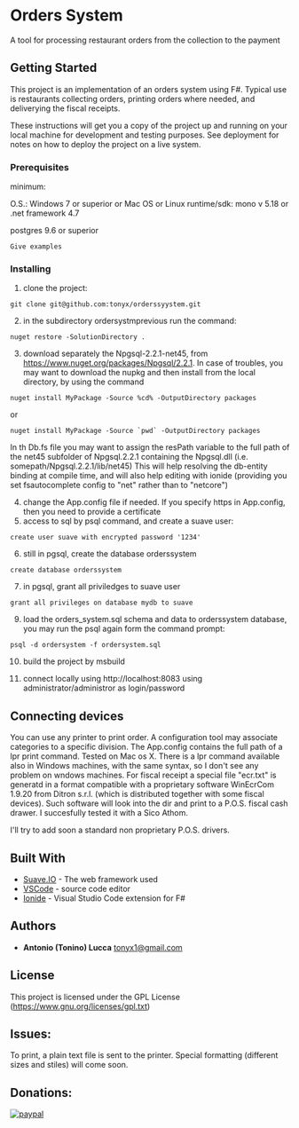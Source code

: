 # Orders System

  A tool for processing restaurant orders from the collection to the payment


## Getting Started

This project is an implementation of an orders system using F#.
Typical use is restaurants collecting orders, printing orders where needed, and deliverying the fiscal receipts.


These instructions will get you a copy of the project up and running on your local machine for development and testing purposes. See deployment for notes on how to deploy the project on a live system.

### Prerequisites
  minimum:

  O.S.: Windows 7 or superior or Mac OS or Linux
  runtime/sdk: mono v 5.18  or .net framework 4.7

  postgres 9.6 or superior

```
Give examples
```

### Installing


1) clone the project:
```
git clone git@github.com:tonyx/orderssyystem.git
```
2) in the subdirectory ordersystmprevious run the command:
```
nuget restore -SolutionDirectory .
```
3) download separately the Npgsql-2.2.1-net45, from https://www.nuget.org/packages/Npgsql/2.2.1. In case of troubles, you may want to
download the nupkg and then install from the local directory, by using the command 
```
nuget install MyPackage -Source %cd% -OutputDirectory packages 
```
or
```
nuget install MyPackage -Source `pwd` -OutputDirectory packages 
```
In th Db.fs file you may want to assign the resPath variable to the full path of the net45 subfolder of Npgsql.2.2.1 containing the Npgsql.dll (i.e. somepath/Npgsql.2.2.1/lib/net45) 
This will help resolving the db-entity binding at compile time, and will also help editing with ionide (providing you set fsautocomplete config to "net" rather than to "netcore")

4) change the App.config file if needed. If you specify https in App.config, then you need to provide a certificate
5) access to sql by psql command, and create a suave user:
```
create user suave with encrypted password '1234'
```
6) still in pgsql, create the database orderssystem
```
create database orderssystem
```
7) in pgsql, grant all priviledges to suave user
```
grant all privileges on database mydb to suave
```
9) load the orders_system.sql schema and data to orderssystem database, you may run the psql again form the command prompt:
```
psql -d ordersystem -f ordersystem.sql
```
10) build the project by msbuild

11) connect locally using http://localhost:8083  using administrator/administror as login/password


## Connecting devices

You can use any printer to print order. A configuration tool may associate categories to a specific division. The App.config contains the full path of a lpr print command. Tested on Mac os X. There is a lpr command available also in Windows machines, with the same syntax, so I don't see any problem on wndows machines.
For fiscal receipt a special file "ecr.txt" is generatd in a format compatible with a proprietary software WinEcrCom 1.9.20 from Ditron s.r.l. (which is distributed together with some fiscal devices).
Such software will look into the dir and print to a P.O.S. fiscal cash drawer.
I succesfully tested it with a Sico Athom.

I'll try to add soon a standard non proprietary P.O.S. drivers.



## Built With

* [Suave.IO](https://suave.io/) - The web framework used
* [VSCode](https://code.visualstudio.com/) - source code editor
* [Ionide](http://ionide.io/) - Visual Studio Code extension for F#


## Authors

* **Antonio (Tonino) Lucca**  tonyx1@gmail.com

## License

This project is licensed under the GPL License  (https://www.gnu.org/licenses/gpl.txt)


## Issues:

To print, a plain text file is sent to the printer. Special formatting (different sizes and stiles) will come soon.


## Donations:



[![paypal](https://www.paypalobjects.com/en_US/i/btn/btn_donateCC_LG.gif)](https://www.paypal.com/cgi-bin/webscr?cmd=_s-xclick&hosted_button_id=54LADGL7GWC9Y)
